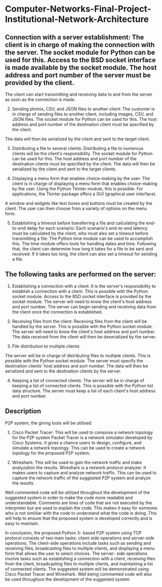 # Computer-Networks-Final-Project-Institutional-Network-Architecture

## Connection with a server establishment: The client is in charge of making the connection with the server. The socket module for Python can be used for this. Access to the BSD socket interface is made available by the socket module. The host address and port number of the server must be provided by the client.
The client can start transmitting and receiving data to and from the server as soon as the connection is made.

2. Sending photos, CSV, and JSON files to another client: The customer is in charge of sending files to another client, including images, CSV, and JSON files. The socket module for Python can be used for this. The host address and port number of the destination client must be specified by the client.


The data will then be serialized by the client and sent to the target client.

3. Distributing a file to several clients: Distributing a file to numerous clients will be the client's responsibility. The socket module for Python can be used for this. The host address and port number of the destination clients must be specified by the client. The data will then be serialized by the client and sent to the target clients.

4. Displaying a menu form that enables choice-making by the user: The client is in charge of displaying a menu form that enables choice-making by the user. Using the Python Tkinter module, this is possible. For applications, the Tkinter package offers a GUI (graphical user interface).


A window and widgets like text boxes and buttons must be created by the client. The user can then choose from a variety of options on the menu form.

5. Establishing a timeout before transferring a file and calculating the end-to-end delay for each scenario: Each scenario's end-to-end latency must be calculated by the client, who must also set a timeout before transmitting a file.
The Python time module can be used to accomplish this. The time module offers tools for handling dates and time. Following that, the client can determine how long it takes for a file to be sent and received. If it takes too long, the client can also set a timeout for sending a file.





## The following tasks are performed on the server:


1. Establishing a connection with a client: It is the server's responsibility to establish a connection with a client. This is possible with the Python socket module. Access to the BSD socket interface is provided by the socket module. The server will need to know the client's host address and port number.
The server can begin sending and receiving data from the client once the connection is established.


2. Receiving files from the client: Receiving files from the client will be handled by the server.
This is possible with the Python socket module.
The server will need to know the client's host address and port number. The data received from the client will then be deserialized by the server.

3. File distribution to multiple clients:

The server will be in charge of distributing files to multiple clients. This is possible with the Python socket module. The server must specify the destination clients' host address and port number.
The data will then be serialized and sent to the destination clients by the server.

4. Keeping a list of connected clients: The server will be in charge of keeping a list of connected clients.
This is possible with the Python list data structure.
The server must keep a list of each client's host address and port number.



## Description

P2P system, the giving tools will be utilised:

1. Cisco Packet Tracer: This will be used to compose 
a network topology for the P2P system Packet Tracer
is a network simulator developed by Cisco Systems. 
It gives a chance users to design, configure, and simulate 
a network topology. This can be used to create a network
topology for the proposed P2P system.

2. Wireshark: This will be used to gain the network traffic
and make analyzation the results. Wireshark is a network protocol
analyzer. It makes users to capture and analyze network
traffic. This can be used to capture the network traffic of 
the suggested P2P system and analyze the results.

Well commented code will be utilized throughout the 
development of the suggested system in order to
make the code more readable and understandable.
Comments are lines of code that are not executed 
by the interpreter but are used to explain the code.
This makes it easy for someone who is not simiiliar
with the code to understand what the code is doing. 
This will help to ensure that the proposed system is
developed correctly and is easy to maintain.

In conclusion, the proposed Python 3- based P2P
system using TCP protocol consists of two main tasks: 
client-side operations and server-side operations.
The client-side operations include tasks such as sending 
and receiving files, broadcasting files to multiple clients, 
and displaying a menu form that allows the user to select 
choices. The server- side operations involve tasks such as
establishing a connection with a client, receiving files from
the client, broadcasting files to multiple clients, and maintaining 
a list of connected clients. The suggested system will be
demonstrated using Cisco Packet Tracer and Wireshark.
Well being commented code will also be used throughout 
the development of the suggested system
